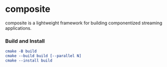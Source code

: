 # composite

composite is a lightweight framework for building componentized streaming applications.

### Build and Install

```cmake
cmake -B build
cmake --build build [--parallel N]
cmake --install build
```